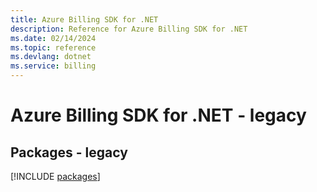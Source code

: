 ```yaml
---
title: Azure Billing SDK for .NET
description: Reference for Azure Billing SDK for .NET
ms.date: 02/14/2024
ms.topic: reference
ms.devlang: dotnet
ms.service: billing
---
```

# Azure Billing SDK for .NET - legacy
## Packages - legacy
[!INCLUDE [packages](billing-index.md)]